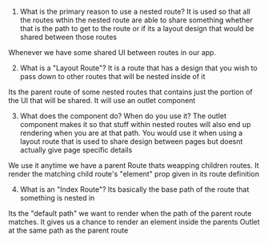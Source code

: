 1. What is the primary reason to use a nested route?
It is used so that all the routes wthin the nested route are able to share something whether that is the path to get to the route or if its a layout design that would be shared between those routes

Whenever we have some shared UI between routes in our app.


2. What is a "Layout Route"?
It is a route that has a design that you wish to pass down to other routes that will be nested inside of it

Its the parent route of some nested routes that contains just the portion of the UI that will be shared. It will use an outlet component


3. What does the <Outlet /> component do? When do you use it?
The outlet component makes it so that stuff within nested routes will also end up rendering when you are at that path. You would use it when using a layout route that
is used to share design between pages but doesnt actually give page specific details

We use it anytime we have a parent Route thats weapping children routes. It render the matching child route's "element" prop given in its route definition


4. What is an "Index Route"?
Its basically the base path of the route that something is nested in

Its the "default path" we want to render when the path of the parent route matches. It gives us a chance to render an element inside the parents Outlet at the same path as the parent route